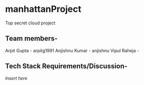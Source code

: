 manhattanProject
================

Top secret cloud project

Team members-
----------------

Arpit Gupta - arpitg1991
Anjishnu Kumar - anjishnu
Vipul Raheja -

Tech Stack Requirements/Discussion-
-----------------------
*Insert here*
